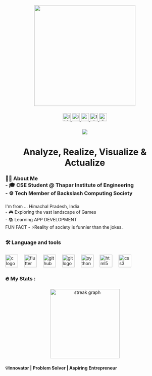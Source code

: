 <div align="center">
  <img height="320" src="https://64.media.tumblr.com/a77e61f1e789f2ebb22d8d062684c2bf/tumblr_p0168gtRdI1runoqyo9_540.gifv"  />
</div>

###

<div align="center">
  <a href="https://www.linkedin.com/in/anushka-verma-33a44a321?utm_source=share&utm_campaign=share_via&utm_content=profile&utm_medium=android_app" target="_blank">
    <img src="https://img.shields.io/static/v1?message=LinkedIn&logo=linkedin&label=&color=0077B5&logoColor=white&labelColor=&style=for-the-badge" height="25" alt="linkedin logo"  />
  </a>
  <a href="https://www.instagram.com/anushka_verma26/?hl=en" target="_blank">
    <img src="https://img.shields.io/static/v1?message=Instagram&logo=instagram&label=&color=E4405F&logoColor=white&labelColor=&style=for-the-badge" height="25" alt="instagram logo"  />
  </a>
<!--   <a href="mailto:your.email@gmail.com" target="_blank">
    <img src="https://img.shields.io/static/v1?message=Gmail&logo=gmail&label=&color=D14836&logoColor=white&labelColor=&style=for-the-badge" height="25" alt="gmail logo"  />
  </a> -->
   <a href="#" onmouseover="this.innerText='anushkav8475@gmail.com'; this.style.color='black';" onmouseout="this.innerHTML='<img src= https://img.shields.io/static/v1?message=Gmail&logo=gmail&label=&color=D14836&logoColor=white&labelColor=&style=for-the-badge height=\'25\' alt=\'gmail logo\' />';">
    <img src="https://img.shields.io/static/v1?message=Gmail&logo=gmail&label=&color=D14836&logoColor=white&labelColor=&style=for-the-badge" height="25" alt="gmail logo" />
</a>

  <a href="https://t.me/anushkav8475" target="_blank">
    <img src="https://img.shields.io/static/v1?message=Telegram&logo=telegram&label=&color=2CA5E0&logoColor=white&labelColor=&style=for-the-badge" height="25" alt="telegram logo"  />
  </a>
  <a href="anushkav8475" target="_blank">
    <img src="https://img.shields.io/static/v1?message=Discord&logo=discord&label=&color=7289DA&logoColor=white&labelColor=&style=for-the-badge" height="25" alt="discord logo"  />
  </a>
</div>

###

<div align="center">
  <img src="https://visitor-badge.laobi.icu/badge?page_id=Anushka-Verma-CODES.Anushka-Verma-CODES&left_color=purple&right_color=mediumseagreen&left_text=Code%20%7C%20Innovate%20%7C%20Inspire"  />
</div>

###

<h1 align="center">Analyze, Realize, Visualize & Actualize</h1>

###

<h3 align="left">👩‍💻  About Me <br>- 🎓 CSE Student @ Thapar Institute of Engineering <br>- ⚙️ Tech Member of Backslash Computing Society</h3>

###

<p align="left">I'm from ...  Himachal Pradesh, India<br>- 🎮 Exploring the vast landscape of Games<br>- 📚 Learning APP DEVELOPMENT<br>FUN FACT - ⚡Reality of society is funnier than the jokes.</p>

###

<h3 align="left">🛠 Language and tools</h3>

###

<div align="left">
  <img src="https://cdn.jsdelivr.net/gh/devicons/devicon/icons/c/c-original.svg" height="40" alt="c logo"  />
  <img width="12" />
  <img src="https://cdn.jsdelivr.net/gh/devicons/devicon/icons/flutter/flutter-original.svg" height="40" alt="flutter logo"  />
  <img width="12" />
  <img src="https://cdn.jsdelivr.net/gh/devicons/devicon/icons/github/github-original.svg" height="40" alt="github logo"  />
  <img width="12" />
  <img src="https://cdn.jsdelivr.net/gh/devicons/devicon/icons/git/git-original.svg" height="40" alt="git logo"  />
  <img width="12" />
  <img src="https://cdn.jsdelivr.net/gh/devicons/devicon/icons/python/python-original.svg" height="40" alt="python logo"  />
  <img width="12" />
  <img src="https://cdn.jsdelivr.net/gh/devicons/devicon/icons/html5/html5-original.svg" height="40" alt="html5 logo"   />
  <img width="12" />
  <img src="https://cdn.jsdelivr.net/gh/devicons/devicon/icons/css3/css3-original.svg" height="40" alt="css3 logo" />
</div>

###

<h3 align="left">🔥   My Stats :</h3>

###

<div align="center">
  <img src="https://streak-stats.demolab.com?user=Anushka-Verma-CODES&locale=en&mode=daily&theme=dark&hide_border=false&border_radius=5&order=3" height="220" alt="streak graph"  />
</div>

###

<h4 align="left">💡Innovator | Problem Solver | Aspiring Entrepreneur</h4>

###
